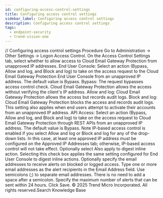 ```yaml
---
id: configuring-access-control-settings
title: Configuring access control settings
sidebar_label: Configuring access control settings
description: Configuring access control settings
tags:
  - endpoint-security
  - trend-vision-one
---
```


/*<![CDATA[*/ $('#title').html($('meta[name=map-description]').attr('content')); /*]]>*/ Configuring access control settings Procedure Go to Administration → Other Settings → Logon Access Control. On the Access Control Settings tab, select whether to allow access to Cloud Email Gateway Protection from unapproved IP addresses. End User Console: Select an action (Bypass, Allow and log, and Block and log) to take on the access request to the Cloud Email Gateway Protection End User Console from an unapproved IP address. The default value is Bypass. Bypass: The request bypasses access control check. Cloud Email Gateway Protection allows the access without verifying the client's IP address. Allow and log: Cloud Email Gateway Protection allows the access but records audit logs. Block and log: Cloud Email Gateway Protection blocks the access and records audit logs. This setting also applies when end users attempt to activate their accounts from an unapproved IP address. API Access: Select an action (Bypass, Allow and log, and Block and log) to take on the access request to Cloud Email Gateway Protection through REST APIs from an unapproved IP address. The default value is Bypass. Note IP-based access control is enabled if you select Allow and log or Block and log for any of the drop-down lists. In this case, at least one approved IP address must be configured on the Approved IP Addresses tab; otherwise, IP-based access control will not take effect. Optionally select Also apply to digest inline action. Selecting this check box applies the same setting configured for End User Console to digest inline actions. Optionally specify the email addresses to receive alerts on blocked or logged access. Type one or more email addresses as the alert recipients in the Email Address field. Use semicolons (;) to separate email addresses. There is no need to add a space after a semicolon. Specify the maximum number of alerts that can be sent within 24 hours. Click Save. © 2025 Trend Micro Incorporated. All rights reserved.Search Knowledge Base